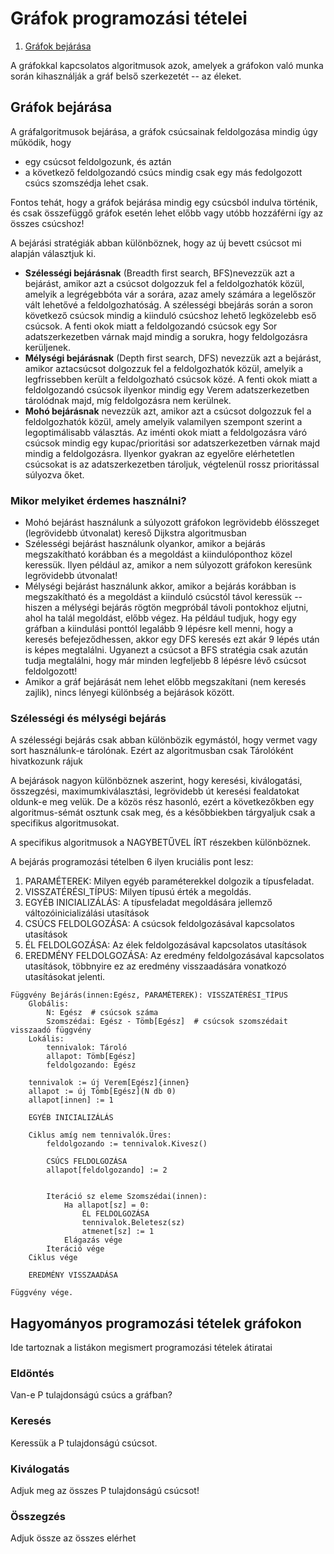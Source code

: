 # Gráfok programozási tételei

1. [Gráfok bejárása](#gráfok-bejárása)
    

A gráfokkal kapcsolatos algoritmusok azok, amelyek a gráfokon való munka során kihasználják a gráf belső szerkezetét -- az éleket. 

## Gráfok bejárása

A gráfalgoritmusok bejárása, a gráfok csúcsainak feldolgozása mindig úgy működik, hogy 
- egy csúcsot feldolgozunk, és aztán 
- a következő feldolgozandó csúcs mindig csak egy más fedolgozott csúcs szomszédja lehet csak. 

Fontos tehát, hogy a gráfok bejárása mindig egy csúcsból indulva történik, és csak összefüggő gráfok esetén lehet előbb vagy utóbb hozzáférni így az összes csúcshoz!

A bejárási stratégiák abban különböznek, hogy az új bevett csúcsot mi alapján választjuk ki. 

- **Szélességi bejárásnak** (Breadth first search, BFS)nevezzük azt a bejárást, amikor azt a csúcsot dolgozzuk fel a feldolgozhatók közül, amelyik a legrégebbóta vár a sorára, azaz amely számára a legelőször vált lehetővé a feldolgozhatóság. A szélességi bbejárás során a soron következő csúcsok mindig a kiinduló csúcshoz lehető legközelebb eső csúcsok. A fenti okok miatt a feldolgozandó csúcsok egy Sor adatszerkezetben várnak majd mindig a sorukra, hogy feldolgozásra kerüljenek.
- **Mélységi bejárásnak** (Depth first search, DFS) nevezzük azt a bejárást, amikor aztacsúcsot dolgozzuk fel a feldolgozhatók közül, amelyik a legfrissebben került a feldolgozható csúcsok közé. A fenti okok miatt a feldolgozandó csúcsok ilyenkor mindig egy Verem adatszerkezetben tárolódnak majd, míg feldolgozásra nem kerülnek.
- **Mohó bejárásnak** nevezzük azt, amikor azt a csúcsot dolgozzuk fel a feldolgozhatók közül, amely amelyik valamilyen szempont szerint a legoptimálisabb választás. Az iménti okok miatt a feldolgozásra váró csúcsok mindig egy kupac/prioritási sor adatszerkezetben várnak majd mindig a feldolgozásra. Ilyenkor gyakran az egyelőre elérhetetlen csúcsokat is az adatszerkezetben tároljuk, végtelenül rossz prioritással súlyozva őket. 

### Mikor melyiket érdemes használni?
- Mohó bejárást használunk a súlyozott gráfokon legrövidebb élösszeget (legrövidebb útvonalat) kereső Dijkstra algoritmusban
- Szélességi bejárást használunk olyankor, amikor a bejárás megszakítható korábban és a megoldást a kiindulóponthoz közel keressük. Ilyen például az, amikor a nem súlyozott gráfokon keresünk legrövidebb útvonalat! 
- Mélységi bejárást használunk akkor, amikor a bejárás korábban is megszakítható és a megoldást a kiinduló csúcstól távol keressük -- hiszen a mélységi bejárás rögtön megpróbál távoli pontokhoz eljutni, ahol ha talál megoldást, előbb végez. Ha például tudjuk, hogy egy gráfban a kiindulási ponttól legalább 9 lépésre kell menni, hogy a keresés befejeződhessen, akkor egy DFS keresés ezt akár 9 lépés után is képes megtalálni. Ugyanezt a csúcsot a BFS stratégia csak azután tudja megtalálni, hogy már minden legfeljebb 8 lépésre lévő csúcsot feldolgozott!
- Amikor a gráf bejárását nem lehet előbb megszakítani (nem keresés zajlik), nincs lényegi különbség a bejárások között.

### Szélességi és mélységi bejárás
A szélességi bejárás csak abban különbözik egymástól, hogy vermet vagy sort használunk-e tárolónak. Ezért az algoritmusban csak Tárolóként hivatkozunk rájuk

A bejárások nagyon különböznek aszerint, hogy keresési, kiválogatási, összegzési, maximumkiválasztási, legrövidebb út keresési fealdatokat oldunk-e meg velük. De a közös rész hasonló, ezért a következőkben egy algoritmus-sémát osztunk csak meg, és a későbbiekben tárgyaljuk csak a specifikus algoritmusokat.

A specifikus algoritmusok a NAGYBETŰVEL ÍRT részekben különböznek. 

A bejárás programozási tételben 6 ilyen kruciális pont lesz:

1. PARAMÉTEREK: Milyen egyéb paraméterekkel dolgozik a típusfeladat.
2. VISSZATÉRÉSI_TÍPUS: Milyen típusú érték a megoldás.
3. EGYÉB INICIALIZÁLÁS: A típusfeladat megoldására jellemző változóinicializálási utasítások
4. CSÚCS FELDOLGOZÁSA: A csúcsok feldolgozásával kapcsolatos utasítások
5. ÉL FELDOLGOZÁSA: Az élek feldolgozásával kapcsolatos utasítások
6. EREDMÉNY FELDOLGOZÁSA: Az eredmény feldolgozásával kapcsolatos utasítások, többnyire ez az eredmény visszaadására vonatkozó utasításokat jelenti.


```
Függvény Bejárás(innen:Egész, PARAMÉTEREK): VISSZATÉRÉSI_TÍPUS
    Globális: 
        N: Egész  # csúcsok száma
        Szomszédai: Egész - Tömb[Egész]  # csúcsok szomszédait visszaadó függvény
    Lokális:
        tennivalok: Tároló
        allapot: Tömb[Egész]
        feldolgozando: Egész

    tennivalok := új Verem[Egész]{innen}
    allapot := új Tömb[Egész](N db 0) 
    allapot[innen] := 1

    EGYÉB INICIALIZÁLÁS

    Ciklus amíg nem tennivalók.Üres:
        feldolgozando := tennivalok.Kivesz()

        CSÚCS FELDOLGOZÁSA
        allapot[feldolgozando] := 2


        Iteráció sz eleme Szomszédai(innen):
            Ha allapot[sz] = 0:
                ÉL FELDOLGOZÁSA
                tennivalok.Beletesz(sz)
                atmenet[sz] := 1
            Elágazás vége
        Iteráció vége        
    Ciklus vége

    EREDMÉNY VISSZAADÁSA

Függvény vége.

```


## Hagyományos programozási tételek gráfokon


Ide tartoznak a listákon megismert programozási tételek átiratai

### Eldöntés
Van-e P tulajdonságú csúcs a gráfban?

### Keresés
Keressük a P tulajdonságú csúcsot.

### Kiválogatás
Adjuk meg az összes P tulajdonságú csúcsot!

### Összegzés
Adjuk össze az összes elérhet
